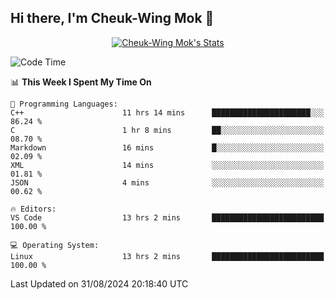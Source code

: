 ## Hi there, I'm Cheuk-Wing Mok 👋

<!--
**mozro0327/mozro0327** is a ✨ _special_ ✨ repository because its `README.md` (this file) appears on your GitHub profile.

Here are some ideas to get you started:

- 🔭 I’m currently working on ...
- 🌱 I’m currently learning ...
- 👯 I’m looking to collaborate on ...
- 🤔 I’m looking for help with ...
- 💬 Ask me about ...
- 📫 How to reach me: ...
- 😄 Pronouns: ...
- ⚡ Fun fact: ...
-->

<p align="center">
  <a href="https://github.com/mozro0327" class="rich-diff-level-one">
    <img src="https://github-readme-stats.vercel.app/api?username=mozro0327&title_color=333&text_color=777" alt="Cheuk-Wing Mok's Stats" >
    <!-- &hide=issues
    <img src="https://github-readme-stats.vercel.app/api?username=mozro0327&hide=issues&title_color=333&text_color=777" alt="Cheuk-Wing Mok's Stats" >
    -->
  </a>
</p>

<!--START_SECTION:waka-->
![Code Time](http://img.shields.io/badge/Code%20Time-2%2C908%20hrs%2035%20mins-blue)

📊 **This Week I Spent My Time On** 

```text
💬 Programming Languages: 
C++                      11 hrs 14 mins      ██████████████████████░░░   86.24 % 
C                        1 hr 8 mins         ██░░░░░░░░░░░░░░░░░░░░░░░   08.70 % 
Markdown                 16 mins             █░░░░░░░░░░░░░░░░░░░░░░░░   02.09 % 
XML                      14 mins             ░░░░░░░░░░░░░░░░░░░░░░░░░   01.81 % 
JSON                     4 mins              ░░░░░░░░░░░░░░░░░░░░░░░░░   00.62 % 

🔥 Editors: 
VS Code                  13 hrs 2 mins       █████████████████████████   100.00 % 

💻 Operating System: 
Linux                    13 hrs 2 mins       █████████████████████████   100.00 % 
```


 Last Updated on 31/08/2024 20:18:40 UTC
<!--END_SECTION:waka-->
